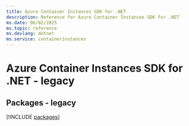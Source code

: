 ```yaml
---
title: Azure Container Instances SDK for .NET
description: Reference for Azure Container Instances SDK for .NET
ms.date: 06/02/2025
ms.topic: reference
ms.devlang: dotnet
ms.service: containerinstances
---
```

# Azure Container Instances SDK for .NET - legacy
## Packages - legacy
[!INCLUDE [packages](container-instances-index.md)]